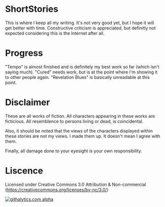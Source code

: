 ShortStories
============
This is where I keep all my writing. It's not very good yet, but I hope it will get better with time. Constructive criticism is appreciated, but definitly not expected considering this is the Internet after all.

Progress
=========
"Tempo" is almost finished and is definitely my best work so far (which isn't saying much).
"Cured" needs work, but is at the point where I'm showing it to other people again.
"Revelation Blues" is basically unreadable at this point.



Disclaimer
============
These are all works of fiction. All characters appearing in these works are ficticious. All resemblence to persons living or dead, is coincidental.

Also, it should be noted that the views of the characters displayed within these stories are not my views. I made them up. It doesn't mean I agree with them.

Finally, all damage done to your eyesight is your own responsibility.

Liscence
============
Licensed under Creative Commons 3.0 Attribution & Non-commercial (https://creativecommons.org/licenses/by-nc/3.0/)

[![githalytics.com alpha](https://cruel-carlota.pagodabox.com/4ceff263c985b1a7abde65b8b679d83e "githalytics.com")](http://githalytics.com/Seanny123/ShortStories)
